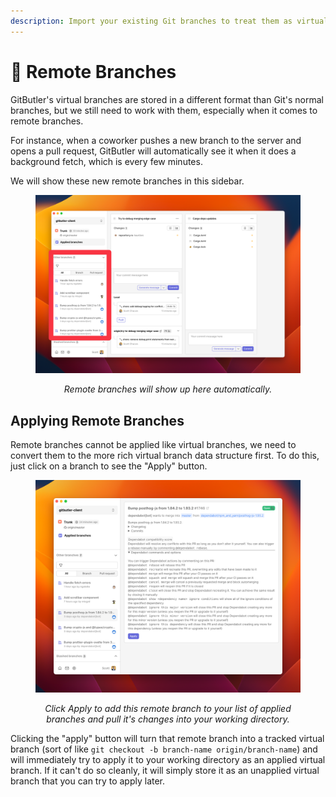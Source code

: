 ```yaml
---
description: Import your existing Git branches to treat them as virtual branches
---
```


# 🎋 Remote Branches

GitButler's virtual branches are stored in a different format than Git's normal branches, but we still need to work with them, especially when it comes to remote branches.

For instance, when a coworker pushes a new branch to the server and opens a pull request, GitButler will automatically see it when it does a background fetch, which is every few minutes.

We will show these new remote branches in this sidebar.

<div align="center">
  <figure>
    <img src="../../../.gitbook/assets/CleanShot 2023-11-30 at 17.24.49@2x.png" alt="">
    <figcaption>
      <p><i>Remote branches will show up here automatically.</i></p>
    </figcaption>
  </figure>
</div>

## Applying Remote Branches

Remote branches cannot be applied like virtual branches, we need to convert them to the more rich virtual branch data structure first. To do this, just click on a branch to see the "Apply" button.

<div align="center">
  <figure>
    <img src="../../../.gitbook/assets/CleanShot 2023-11-30 at 17.26.46@2x.png" alt="">
    <figcaption>
      <p><i>Click Apply to add this remote branch to your list of applied branches and pull it's changes into your working directory.</i></p>
    </figcaption>
  </figure>
</div>

Clicking the "apply" button will turn that remote branch into a tracked virtual branch (sort of like `git checkout -b branch-name origin/branch-name`) and will immediately try to apply it to your working directory as an applied virtual branch. If it can't do so cleanly, it will simply store it as an unapplied virtual branch that you can try to apply later.




